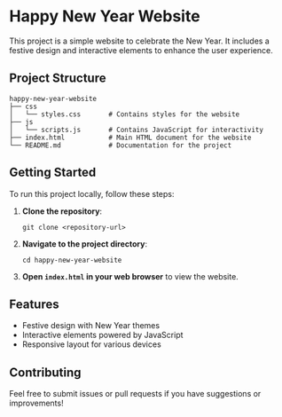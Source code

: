 # Happy New Year Website

This project is a simple website to celebrate the New Year. It includes a festive design and interactive elements to enhance the user experience.

## Project Structure

```
happy-new-year-website
├── css
│   └── styles.css       # Contains styles for the website
├── js
│   └── scripts.js       # Contains JavaScript for interactivity
├── index.html           # Main HTML document for the website
└── README.md            # Documentation for the project
```

## Getting Started

To run this project locally, follow these steps:

1. **Clone the repository**:
   ```
   git clone <repository-url>
   ```

2. **Navigate to the project directory**:
   ```
   cd happy-new-year-website
   ```

3. **Open `index.html` in your web browser** to view the website.

## Features

- Festive design with New Year themes
- Interactive elements powered by JavaScript
- Responsive layout for various devices

## Contributing

Feel free to submit issues or pull requests if you have suggestions or improvements!